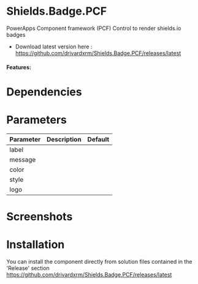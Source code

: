 # Shields.Badge.PCF
 PowerApps Component framework (PCF) Control to render shields.io badges
 
 
 
 * Download latest version here : https://github.com/drivardxrm/Shields.Badge.PCF/releases/latest

#### Features:





# Dependencies


# Parameters
| Parameter         | Description                                                                                  | Default     |
|-------------------|----------------------------------------------------------------------------------------------|----------   |
| label  |                              |             |
| message  | |             |
| color   |     | |
| style   |  |  |
| logo | |     |

# Screenshots




# Installation
You can install the component directly from solution files contained in the 'Release' section
https://github.com/drivardxrm/Shields.Badge.PCF/releases/latest
